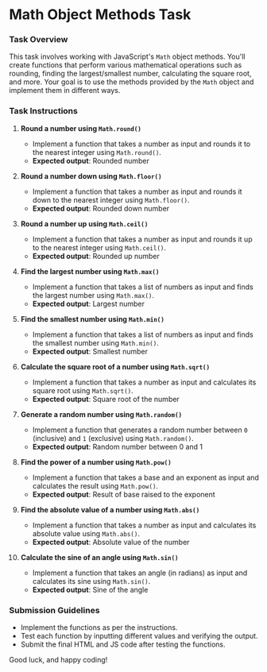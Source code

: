 # Math Object Methods Task

### Task Overview
This task involves working with JavaScript's `Math` object methods. You'll create functions that perform various mathematical operations such as rounding, finding the largest/smallest number, calculating the square root, and more. Your goal is to use the methods provided by the `Math` object and implement them in different ways.

### Task Instructions

1. **Round a number using `Math.round()`**
   - Implement a function that takes a number as input and rounds it to the nearest integer using `Math.round()`.
   - **Expected output**: Rounded number

2. **Round a number down using `Math.floor()`**
   - Implement a function that takes a number as input and rounds it down to the nearest integer using `Math.floor()`.
   - **Expected output**: Rounded down number

3. **Round a number up using `Math.ceil()`**
   - Implement a function that takes a number as input and rounds it up to the nearest integer using `Math.ceil()`.
   - **Expected output**: Rounded up number

4. **Find the largest number using `Math.max()`**
   - Implement a function that takes a list of numbers as input and finds the largest number using `Math.max()`.
   - **Expected output**: Largest number

5. **Find the smallest number using `Math.min()`**
   - Implement a function that takes a list of numbers as input and finds the smallest number using `Math.min()`.
   - **Expected output**: Smallest number

6. **Calculate the square root of a number using `Math.sqrt()`**
   - Implement a function that takes a number as input and calculates its square root using `Math.sqrt()`.
   - **Expected output**: Square root of the number

7. **Generate a random number using `Math.random()`**
   - Implement a function that generates a random number between `0` (inclusive) and `1` (exclusive) using `Math.random()`.
   - **Expected output**: Random number between 0 and 1

8. **Find the power of a number using `Math.pow()`**
   - Implement a function that takes a base and an exponent as input and calculates the result using `Math.pow()`.
   - **Expected output**: Result of base raised to the exponent

9. **Find the absolute value of a number using `Math.abs()`**
   - Implement a function that takes a number as input and calculates its absolute value using `Math.abs()`.
   - **Expected output**: Absolute value of the number

10. **Calculate the sine of an angle using `Math.sin()`**
    - Implement a function that takes an angle (in radians) as input and calculates its sine using `Math.sin()`.
    - **Expected output**: Sine of the angle

### Submission Guidelines
- Implement the functions as per the instructions.
- Test each function by inputting different values and verifying the output.
- Submit the final HTML and JS code after testing the functions.

Good luck, and happy coding!
